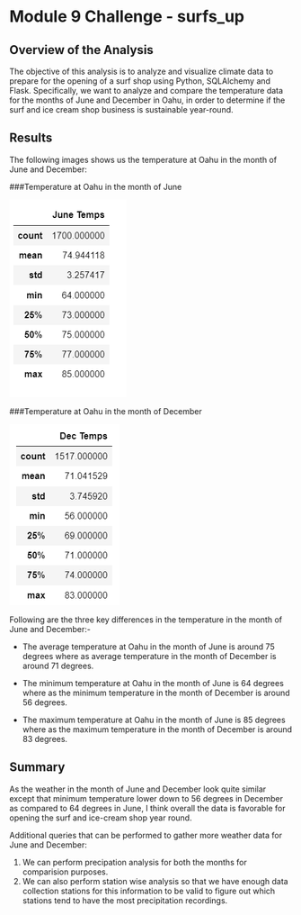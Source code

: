 # Module 9 Challenge - surfs_up


## Overview of the Analysis

The objective of this analysis is to analyze and visualize climate data to prepare for the opening of a surf shop using Python, SQLAlchemy and Flask. Specifically, we want to analyze and compare the temperature data for the months of June and December in Oahu, in order to determine if the surf and ice cream shop business is sustainable year-round.

## Results

The following images shows us the temperature at Oahu in the month of June and December:

###Temperature at Oahu in the month of June

![](Resources/JUNE_TEMP.PNG)
 
###Temperature at Oahu in the month of December

![](Resources/DECEMBER_TEMP.PNG)

Following are the three key differences in the temperature in the month of June and December:-


- The average temperature at Oahu in the month of June is around 75 degrees where as average temperature in the month of December is around 71 degrees.


- The minimum temperature at Oahu in the month of June is 64 degrees where as the minimum temperature in the month of December is around 56 degrees.


- The maximum temperature at Oahu in the month of June is 85 degrees where as the maximum temperature in the month of December is around 83 degrees. 


## Summary 

As the weather in the month of June and December look quite similar except that minimum temperature lower down to 56 degrees in December as compared to 64 degrees in June, I think overall the data is favorable for opening the surf and ice-cream shop year round.

Additional queries that can be performed to gather more weather data for June and December:

1) We can perform precipation analysis for both the months for comparision purposes.
2) We can also perform station wise analysis so that we  have enough data collection stations for this information to be valid to figure out which stations tend to have the most precipitation recordings.